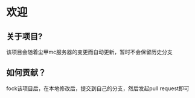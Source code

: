 # 欢迎

## 关于项目?
该项目会随着尘甲mc服务器的变更而自动更新，暂时不会保留历史分支

## 如何贡献？
fock该项目后，在本地修改后，提交到自己的分支，然后发起pull request即可



